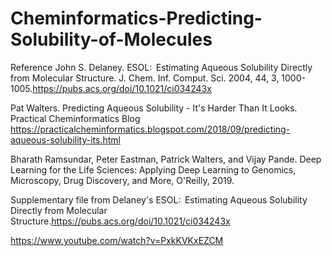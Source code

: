 # Cheminformatics-Predicting-Solubility-of-Molecules

Reference
John S. Delaney. ESOL:  Estimating Aqueous Solubility Directly from Molecular Structure. J. Chem. Inf. Comput. Sci. 2004, 44, 3, 1000-1005.https://pubs.acs.org/doi/10.1021/ci034243x

Pat Walters. Predicting Aqueous Solubility - It's Harder Than It Looks. Practical Cheminformatics Blog https://practicalcheminformatics.blogspot.com/2018/09/predicting-aqueous-solubility-its.html

Bharath Ramsundar, Peter Eastman, Patrick Walters, and Vijay Pande. Deep Learning for the Life Sciences: Applying Deep Learning to Genomics, Microscopy, Drug Discovery, and More, O'Reilly, 2019.

Supplementary file from Delaney's ESOL:  Estimating Aqueous Solubility Directly from Molecular Structure.https://pubs.acs.org/doi/10.1021/ci034243x

https://www.youtube.com/watch?v=PxkKVKxEZCM

